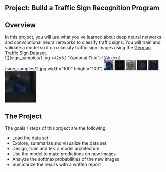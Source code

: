 ## Project: Build a Traffic Sign Recognition Program

Overview
---
In this project, you will use what you've learned about deep neural networks and convolutional neural networks to classify traffic signs. You will train and validate a model so it can classify traffic sign images using the [German Traffic Sign Dataset](http://benchmark.ini.rub.de/?section=gtsrb&subsection=dataset).  
![](sign_samples/1.jpg =32x32 "Optional Title")
![Alt text](sign_samples/2.jpg width="100" height="100")
![Alt text](sign_samples/3.jpg?raw=false "Optional Title")
![Alt text](sign_samples/4.jpg?raw=false "Optional Title")
![Alt text](sign_samples/5.jpg?raw=false "Optional Title")
![Alt text](sign_samples/6.jpg?raw=false "Optional Title")
![Alt text](sign_samples/7.jpg?raw=false "Optional Title")
<img src="sign_samples/7.jpg" width="100" height="100"/>

The Project
---
The goals / steps of this project are the following:
* Load the data set
* Explore, summarize and visualize the data set
* Design, train and test a model architecture
* Use the model to make predictions on new images
* Analyze the softmax probabilities of the new images
* Summarize the results with a written report
